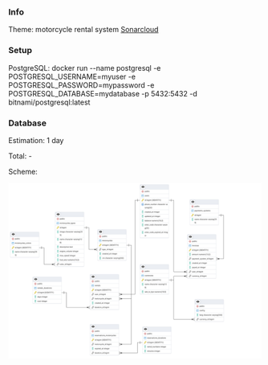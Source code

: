 ### Info
Theme: motorcycle rental system
[Sonarcloud](https://sonarcloud.io/summary/overall?id=Intzer_bsuir-ciir-java&branch=main)
### Setup
PostgreSQL: docker run --name postgresql -e POSTGRESQL_USERNAME=myuser -e POSTGRESQL_PASSWORD=mypassword -e POSTGRESQL_DATABASE=mydatabase -p 5432:5432 -d bitnami/postgresql:latest

### Database
Estimation: 1 day

Total: -

Scheme:

![bd_scheme](https://github.com/intzer/bsuir-ciir-java/blob/main/bd_scheme.png?raw=true)